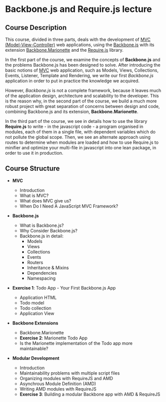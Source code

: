 Backbone.js and Require.js lecture
============================

## Course Description

This course, divided in three parts, deals with the development of 
[MVC (Model-View-Controller)](http://en.wikipedia.org/wiki/Model%E2%80%93view%E2%80%93controller) 
web applications, 
using the [Backbone.js](http://backbonejs.org/) with its extension 
[Backbone.Marionette](http://marionettejs.com/) and the 
[Require.js](http://requirejs.org/) library.

In the first part of the course, 
we examine the concepts of **Backbone.js** and the problems Backbone.js has been designed to solve. 
After introducing the basic notions of [MVC](http://en.wikipedia.org/wiki/Model%E2%80%93view%E2%80%93controller) 
web application, such as Models, Views, Collections, 
Events, Listener, Template and Rendering, we write our first *Backbone.js* 
application in order to put in practice the knowledge we acquired. 

However, *Backbone.js* is not a complete framework, 
because it leaves much of the application design, architecture and scalability to the developer.
This is the reason why, 
in the second part of the course, 
we build a much more robust project with great separation of concerns between design and code, combining Backbone.js and its extension, **Backbone.Marionette**.

In the third part of the course, we see in details how to use the library **Require.js** to write - in the javascript code - 
a program organised in modules, each of them in a single file,
with dependent variables which do not pollute the global scope.
Then, we see an alternate approach using routes to determine when modules are loaded 
and how to use Require.js to minifier and optimize your multi-file in javascript into one lean package, in order to use it in production.

## Course Structure
- __MVC__
  - Introduction
  - What is MVC?
  - What does MVC give us?
  - When Do I Need A JavaScript MVC Framework?

- __Backbone.js__
  - What is Backbone.js?
  - Why Consider Backbone.js?
  - Backbone.js in detail:
    * Models
    * Views 
    * Collections
    * Events
    * Routers
    * Inheritance & Mixins
    * Dependencies
    * Namespacing 

- __Exercise 1__: Todo App - Your First Backbone.js App
  - Application HTML
  - Todo model
  - Todo collection
  - Application View

- __Backbone Extensions__
  - Backbone.Marionette
  - __Exercise 2__: Marionette Todo App
  - Is the Marionette implementation of the Todo app more maintainable?

- __Modular Development__
  - Introduction
  - Maintainability problems with multiple script files
  - Organizing modules with RequireJS and AMD
  - Asynchrous Module Definition (AMD) 
  - Writing AMD modules with RequireJS
  - __Exercise 3__: Building a modular Backbone app with AMD & RequireJS 





